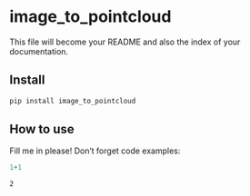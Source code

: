 # image_to_pointcloud


<!-- WARNING: THIS FILE WAS AUTOGENERATED! DO NOT EDIT! -->

This file will become your README and also the index of your
documentation.

## Install

``` sh
pip install image_to_pointcloud
```

## How to use

Fill me in please! Don’t forget code examples:

``` python
1+1
```

    2
